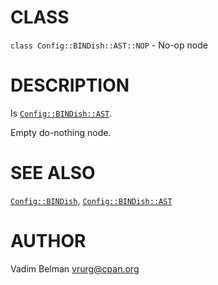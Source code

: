 # CLASS

`class Config::BINDish::AST::NOP` - No-op node

# DESCRIPTION

Is [`Config::BINDish::AST`](../AST.md).

Empty do-nothing node.

# SEE ALSO

[`Config::BINDish`](../../BINDish.md), [`Config::BINDish::AST`](../AST.md)

# AUTHOR

Vadim Belman <vrurg@cpan.org>
